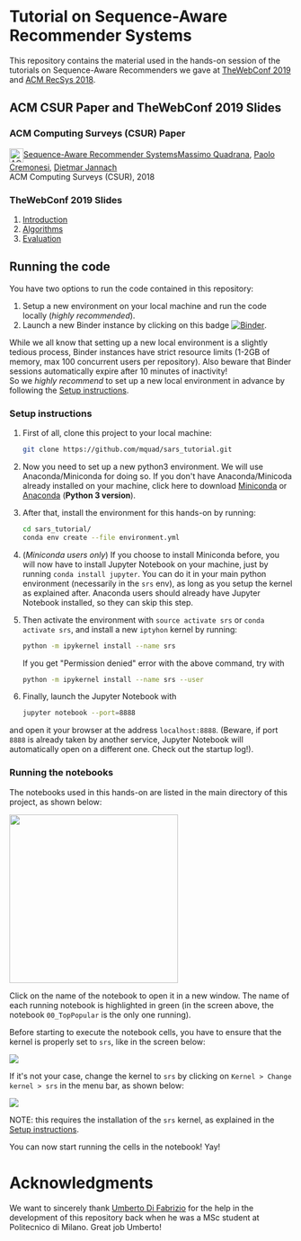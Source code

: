 
# Tutorial on Sequence-Aware Recommender Systems

This repository contains the material used in the hands-on session of the tutorials on Sequence-Aware Recommenders we gave
at [TheWebConf 2019](https://www2019.thewebconf.org/tutorials) and [ACM RecSys 2018](https://recsys.acm.org/recsys18/tutorials/#content-tab-1-4-tab).

## ACM CSUR Paper and TheWebConf 2019 Slides

### ACM Computing Surveys (CSUR) Paper
<!-- ACM DL Article: Sequence-Aware Recommender Systems -->
<img src="http://dl.acm.org/images/oa.gif" width="25" height="25" border="0" alt="ACM DL Author-ize service" style="vertical-align:middle"/><a href="https://dl.acm.org/authorize?N671306" title="Sequence-Aware Recommender Systems">Sequence-Aware Recommender Systems</a><a href="http://dl.acm.org/author_page.cfm?id=83358752257" >Massimo Quadrana</a>, <a href="http://dl.acm.org/author_page.cfm?id=81548025673" >Paolo Cremonesi</a>, <a href="http://dl.acm.org/author_page.cfm?id=81100081930" >Dietmar Jannach</a><br />ACM Computing Surveys (CSUR), 2018

### TheWebConf 2019 Slides
1. [Introduction](slides/TheWebConf2019_01_Introduction.pdf)
2. [Algorithms](slides/TheWebConf2019_02_Algorithms.pdf)
3. [Evaluation](slides/TheWebConf2019_03_Evaluation.pdf)

## Running the code

You have two options to run the code contained in this repository:
1. Setup a new environment on your local machine and run the code locally (_highly recommended_).
2. Launch a new Binder instance by clicking on this badge [![Binder](https://mybinder.org/badge.svg)](https://mybinder.org/v2/gh/mquad/sars_tutorial/master). 

While we all know that setting up a new local environment is a slightly tedious process, Binder instances have strict resource limits (1-2GB of memory, max 100 concurrent users per repository). 
Also beware that Binder sessions automatically expire after 10 minutes of inactivity!  
So we *highly recommend* to set up a new local environment in advance by following the [Setup instructions](#setup-instructions).

### Setup instructions

1. First of all, clone this project to your local machine:
    ```bash
    git clone https://github.com/mquad/sars_tutorial.git
    ```

2. Now you need to set up a new python3 environment. We will use Anaconda/Miniconda for doing so.
If you don't have Anaconda/Minicoda already installed on your machine, click here to download [Miniconda](https://conda.io/miniconda.html) or [Anaconda](https://www.anaconda.com/download/) (**Python 3 version**).

3. After that, install the environment for this hands-on by running:
    ```bash
    cd sars_tutorial/
    conda env create --file environment.yml
    ```

4. (_Miniconda users only_) If you choose to install Miniconda before, you will now have to install Jupyter Notebook on your machine, just by running `conda install jupyter`. 
You can do it in your main python environment (necessarily in the `srs` env),  as long as you setup the kernel as explained after.
Anaconda users should already have Jupyter Notebook installed, so they can skip this step.

5. Then activate the environment with `source activate srs` or `conda activate srs`, and install a new `iptyhon` kernel by running:
    ```bash
    python -m ipykernel install --name srs
    ``` 
    If you get "Permission denied" error with the above command, try with
    ```bash
    python -m ipykernel install --name srs --user
    ``` 

6. Finally, launch the Jupyter Notebook with
    ```bash
    jupyter notebook --port=8888
    ```
and open it your browser at the address `localhost:8888`. 
(Beware, if port `8888` is already taken by another service, Jupyter Notebook will automatically open on a different one. Check out the startup log!).


### Running the notebooks

The notebooks used in this hands-on are listed in the main directory of this project, as shown below:

<img src="images/running_notebooks_1.png" width="300" >

Click on the name of the notebook to open it in a new window. The name of each running notebook is highlighted in green 
(in the screen above, the notebook `00_TopPopular` is the only one running).

Before starting to execute the notebook cells, you have to ensure that the kernel is properly set to `srs`, like in the screen below:

![](images/running_notebooks_2.png)

If it's not your case, change the kernel to `srs` by clicking on `Kernel > Change kernel > srs` in the menu bar, as shown below:

![](images/running_notebooks_3.png)

NOTE: this requires the installation of the `srs` kernel, as explained in the [Setup instructions](#setup-instructions).

You can now start running the cells in the notebook! Yay!


# Acknowledgments

We want to sincerely thank [Umberto Di Fabrizio](https://www.linkedin.com/in/umbertodifabrizio) for the help in the development of this repository back when he was a MSc student at Politecnico di Milano. Great job Umberto!
